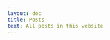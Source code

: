 ```yaml
---
layout: doc
title: Posts
text: All posts in this website
---
```


<ContentList :data="data" />

<HomeButton />

<script setup>
import { useData } from 'vitepress'
const { theme, page, frontmatter } = useData()
import HomeButton from '@components/HomeButton.vue'
import ContentList from '@components/ContentList.vue'
import { data } from './menu.data.ts'
</script>